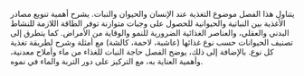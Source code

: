 يتناول هذا الفصل موضوع التغذية عند الإنسان والحيوان والنبات.  يشرح أهمية تنويع مصادر الأغذية بين النباتية والحيوانية للحصول على وجبات متوازنة توفر الطاقة اللازمة للنشاط البدني والعقلي، والعناصر الغذائية الضرورية للنمو والوقاية من الأمراض. كما يتطرق إلى تصنيف الحيوانات حسب نوع غذائها (عاشبة، لاحمة، كالشة) مع أمثلة وشرح لطريقة تغذية كل نوع. بالإضافة إلى ذلك، يوضح الفصل حاجة النبات للغذاء من ماء وأملاح معدنية، وأهمية العناية به، مع التركيز على دور التربة والماء في نموه.